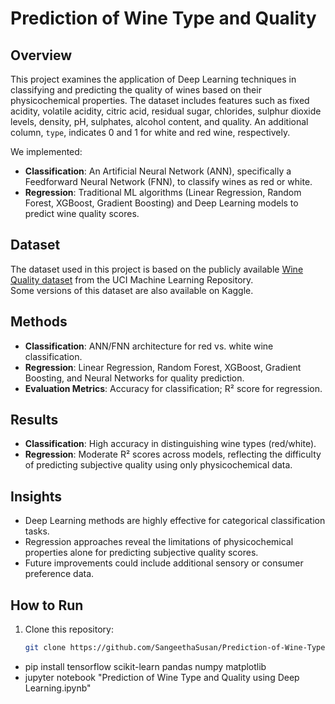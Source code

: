 # Prediction of Wine Type and Quality

## Overview
This project examines the application of Deep Learning techniques in classifying and predicting the quality of wines based on their physicochemical properties. The dataset includes features such as fixed acidity, volatile acidity, citric acid, residual sugar, chlorides, sulphur dioxide levels, density, pH, sulphates, alcohol content, and quality. An additional column, `type`, indicates 0 and 1 for white and red wine, respectively.

We implemented:
- **Classification**: An Artificial Neural Network (ANN), specifically a Feedforward Neural Network (FNN), to classify wines as red or white.
- **Regression**: Traditional ML algorithms (Linear Regression, Random Forest, XGBoost, Gradient Boosting) and Deep Learning models to predict wine quality scores.

## Dataset
The dataset used in this project is based on the publicly available [Wine Quality dataset](https://archive.ics.uci.edu/ml/datasets/wine+quality) from the UCI Machine Learning Repository.  
Some versions of this dataset are also available on Kaggle.

## Methods
- **Classification**: ANN/FNN architecture for red vs. white wine classification.
- **Regression**: Linear Regression, Random Forest, XGBoost, Gradient Boosting, and Neural Networks for quality prediction.
- **Evaluation Metrics**: Accuracy for classification; R² score for regression.

## Results
- **Classification**: High accuracy in distinguishing wine types (red/white).
- **Regression**: Moderate R² scores across models, reflecting the difficulty of predicting subjective quality using only physicochemical data.

## Insights
- Deep Learning methods are highly effective for categorical classification tasks.
- Regression approaches reveal the limitations of physicochemical properties alone for predicting subjective quality scores.
- Future improvements could include additional sensory or consumer preference data.

## How to Run
1. Clone this repository:
   ```bash
   git clone https://github.com/SangeethaSusan/Prediction-of-Wine-Type-and-Quality.git

- pip install tensorflow scikit-learn pandas numpy matplotlib 
- jupyter notebook "Prediction of Wine Type and Quality using Deep Learning.ipynb"
